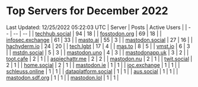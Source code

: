 # Top Servers for December 2022
Last Updated: 12/25/2022 05:22:03 UTC
| Server | Posts | Active Users |
| -- | -- | -- |
| [techhub.social](https://techhub.social/tags/PowerShell) | 94 | 18 |
| [fosstodon.org](https://fosstodon.org/tags/PowerShell) | 69 | 18 |
| [infosec.exchange](https://infosec.exchange/tags/PowerShell) | 61 | 33 |
| [masto.ai](https://masto.ai/tags/PowerShell) | 55 | 3 |
| [mastodon.social](https://mastodon.social/tags/PowerShell) | 27 | 16 |
| [hachyderm.io](https://hachyderm.io/tags/PowerShell) | 24 | 20 |
| [tech.lgbt](https://tech.lgbt/tags/PowerShell) | 17 | 4 |
| [mas.to](https://mas.to/tags/PowerShell) | 8 | 5 |
| [vmst.io](https://vmst.io/tags/PowerShell) | 6 | 3 |
| [mstdn.social](https://mstdn.social/tags/PowerShell) | 5 | 3 |
| [mastodon.uno](https://mastodon.uno/tags/PowerShell) | 4 | 3 |
| [mastodonapp.uk](https://mastodonapp.uk/tags/PowerShell) | 3 | 2 |
| [toot.cafe](https://toot.cafe/tags/PowerShell) | 2 | 1 |
| [aspiechattr.me](https://aspiechattr.me/tags/PowerShell) | 2 | 2 |
| [mastodon.nu](https://mastodon.nu/tags/PowerShell) | 2 | 1 |
| [twit.social](https://twit.social/tags/PowerShell) | 2 | 1 |
| [home.social](https://home.social/tags/PowerShell) | 2 | 1 |
| [mastodon.ie](https://mastodon.ie/tags/PowerShell) | 1 | 1 |
| [ioc.exchange](https://ioc.exchange/tags/PowerShell) | 1 | 1 |
| [schleuss.online](https://schleuss.online/tags/PowerShell) | 1 | 1 |
| [dataplatform.social](https://dataplatform.social/tags/PowerShell) | 1 | 1 |
| [aus.social](https://aus.social/tags/PowerShell) | 1 | 1 |
| [mastodon.sdf.org](https://mastodon.sdf.org/tags/PowerShell) | 1 | 1 |
| [mastodon.lol](https://mastodon.lol/tags/PowerShell) | 1 | 1 |
